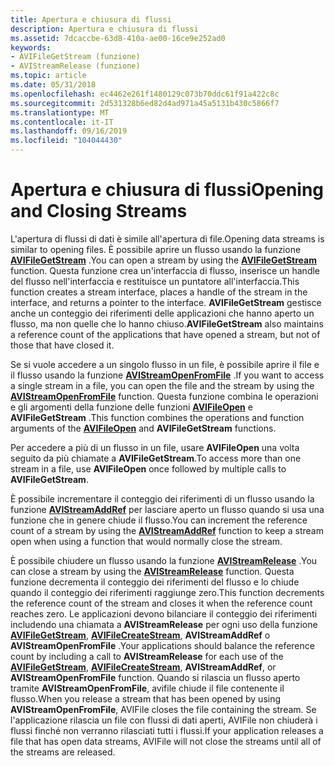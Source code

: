 ```yaml
---
title: Apertura e chiusura di flussi
description: Apertura e chiusura di flussi
ms.assetid: 7dcaccbe-63d8-410a-ae00-16ce9e252ad0
keywords:
- AVIFileGetStream (funzione)
- AVIStreamRelease (funzione)
ms.topic: article
ms.date: 05/31/2018
ms.openlocfilehash: ec4462e261f1480129c073b70ddc61f91a422c8c
ms.sourcegitcommit: 2d531328b6ed82d4ad971a45a5131b430c5866f7
ms.translationtype: MT
ms.contentlocale: it-IT
ms.lasthandoff: 09/16/2019
ms.locfileid: "104044430"
---
```

# <a name="opening-and-closing-streams"></a><span data-ttu-id="af4c1-105">Apertura e chiusura di flussi</span><span class="sxs-lookup"><span data-stu-id="af4c1-105">Opening and Closing Streams</span></span>

<span data-ttu-id="af4c1-106">L'apertura di flussi di dati è simile all'apertura di file.</span><span class="sxs-lookup"><span data-stu-id="af4c1-106">Opening data streams is similar to opening files.</span></span> <span data-ttu-id="af4c1-107">È possibile aprire un flusso usando la funzione [**AVIFileGetStream**](/windows/desktop/api/Vfw/nf-vfw-avifilegetstream) .</span><span class="sxs-lookup"><span data-stu-id="af4c1-107">You can open a stream by using the [**AVIFileGetStream**](/windows/desktop/api/Vfw/nf-vfw-avifilegetstream) function.</span></span> <span data-ttu-id="af4c1-108">Questa funzione crea un'interfaccia di flusso, inserisce un handle del flusso nell'interfaccia e restituisce un puntatore all'interfaccia.</span><span class="sxs-lookup"><span data-stu-id="af4c1-108">This function creates a stream interface, places a handle of the stream in the interface, and returns a pointer to the interface.</span></span> <span data-ttu-id="af4c1-109">**AVIFileGetStream** gestisce anche un conteggio dei riferimenti delle applicazioni che hanno aperto un flusso, ma non quelle che lo hanno chiuso.</span><span class="sxs-lookup"><span data-stu-id="af4c1-109">**AVIFileGetStream** also maintains a reference count of the applications that have opened a stream, but not of those that have closed it.</span></span>

<span data-ttu-id="af4c1-110">Se si vuole accedere a un singolo flusso in un file, è possibile aprire il file e il flusso usando la funzione [**AVIStreamOpenFromFile**](/windows/desktop/api/Vfw/nf-vfw-avistreamopenfromfilea) .</span><span class="sxs-lookup"><span data-stu-id="af4c1-110">If you want to access a single stream in a file, you can open the file and the stream by using the [**AVIStreamOpenFromFile**](/windows/desktop/api/Vfw/nf-vfw-avistreamopenfromfilea) function.</span></span> <span data-ttu-id="af4c1-111">Questa funzione combina le operazioni e gli argomenti della funzione delle funzioni [**AVIFileOpen**](/windows/desktop/api/Vfw/nf-vfw-avifileopen) e **AVIFileGetStream** .</span><span class="sxs-lookup"><span data-stu-id="af4c1-111">This function combines the operations and function arguments of the [**AVIFileOpen**](/windows/desktop/api/Vfw/nf-vfw-avifileopen) and **AVIFileGetStream** functions.</span></span>

<span data-ttu-id="af4c1-112">Per accedere a più di un flusso in un file, usare **AVIFileOpen** una volta seguito da più chiamate a **AVIFileGetStream**.</span><span class="sxs-lookup"><span data-stu-id="af4c1-112">To access more than one stream in a file, use **AVIFileOpen** once followed by multiple calls to **AVIFileGetStream**.</span></span>

<span data-ttu-id="af4c1-113">È possibile incrementare il conteggio dei riferimenti di un flusso usando la funzione [**AVIStreamAddRef**](/windows/desktop/api/Vfw/nf-vfw-avistreamaddref) per lasciare aperto un flusso quando si usa una funzione che in genere chiude il flusso.</span><span class="sxs-lookup"><span data-stu-id="af4c1-113">You can increment the reference count of a stream by using the [**AVIStreamAddRef**](/windows/desktop/api/Vfw/nf-vfw-avistreamaddref) function to keep a stream open when using a function that would normally close the stream.</span></span>

<span data-ttu-id="af4c1-114">È possibile chiudere un flusso usando la funzione [**AVIStreamRelease**](/windows/desktop/api/Vfw/nf-vfw-avistreamrelease) .</span><span class="sxs-lookup"><span data-stu-id="af4c1-114">You can close a stream by using the [**AVIStreamRelease**](/windows/desktop/api/Vfw/nf-vfw-avistreamrelease) function.</span></span> <span data-ttu-id="af4c1-115">Questa funzione decrementa il conteggio dei riferimenti del flusso e lo chiude quando il conteggio dei riferimenti raggiunge zero.</span><span class="sxs-lookup"><span data-stu-id="af4c1-115">This function decrements the reference count of the stream and closes it when the reference count reaches zero.</span></span> <span data-ttu-id="af4c1-116">Le applicazioni devono bilanciare il conteggio dei riferimenti includendo una chiamata a **AVIStreamRelease** per ogni uso della funzione [**AVIFileGetStream**](/windows/desktop/api/Vfw/nf-vfw-avifilegetstream), [**AVIFileCreateStream**](/windows/desktop/api/Vfw/nf-vfw-avifilecreatestream), **AVIStreamAddRef** o **AVIStreamOpenFromFile** .</span><span class="sxs-lookup"><span data-stu-id="af4c1-116">Your applications should balance the reference count by including a call to **AVIStreamRelease** for each use of the [**AVIFileGetStream**](/windows/desktop/api/Vfw/nf-vfw-avifilegetstream), [**AVIFileCreateStream**](/windows/desktop/api/Vfw/nf-vfw-avifilecreatestream), **AVIStreamAddRef**, or **AVIStreamOpenFromFile** function.</span></span> <span data-ttu-id="af4c1-117">Quando si rilascia un flusso aperto tramite **AVIStreamOpenFromFile**, avifile chiude il file contenente il flusso.</span><span class="sxs-lookup"><span data-stu-id="af4c1-117">When you release a stream that has been opened by using **AVIStreamOpenFromFile**, AVIFile closes the file containing the stream.</span></span> <span data-ttu-id="af4c1-118">Se l'applicazione rilascia un file con flussi di dati aperti, AVIFile non chiuderà i flussi finché non verranno rilasciati tutti i flussi.</span><span class="sxs-lookup"><span data-stu-id="af4c1-118">If your application releases a file that has open data streams, AVIFile will not close the streams until all of the streams are released.</span></span>

 

 




